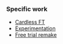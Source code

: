 ### Specific work
- [Cardless FT](Cardless%20FT.md)
- [Experimentation](Experimentation.md)
- [Free trial remake](Free%20trial%20remake.md)